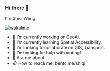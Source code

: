 ### Hi there 👋 
I'm Shiqi Wang.

[![wakatime](https://wakatime.com/badge/user/018f003a-0ee4-4ae8-9cbe-1bd8bb223f37.svg)](https://wakatime.com/@018f003a-0ee4-4ae8-9cbe-1bd8bb223f37)


<!--
**wsqstar/wsqstar** is a ✨ _special_ ✨ repository because its `README.md` (this file) appears on your GitHub profile.
-->


- 🔭 I’m currently working on GeoAI.
- 🌱 I’m currently learning Spatial Accessibility.
- 👯 I’m looking to collaborate on GIS, Transport.
- 🤔 I’m looking for help with coding!
- 💬 Ask me about ...
- 📫 How to reach me: bento.me/shiqi

<!--
<figure><embed src="https://wakatime.com/share/@018f003a-0ee4-4ae8-9cbe-1bd8bb223f37/707a9c5f-7a62-43bf-a020-541890ed5f31.svg"></embed></figure>
-->
